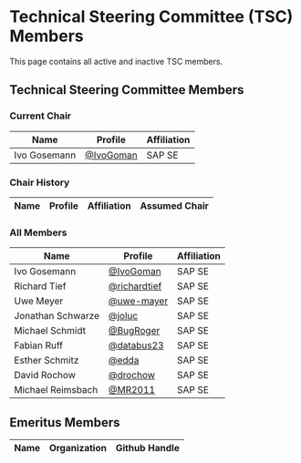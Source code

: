 # Technical Steering Committee (TSC) Members 

This page contains all active and inactive TSC members.

## Technical Steering Committee Members

### Current Chair
| Name           | Profile                                 | Affiliation |
|----------------|-----------------------------------------|-------------|
| Ivo Gosemann   | [@IvoGoman](https://github.com/IvoGoman)| SAP SE      |

### Chair History

| Name           | Profile                                    | Affiliation | Assumed Chair |
|----------------|--------------------------------------------|-------------|---------------|


### All Members

| Name                | Profile                                        | Affiliation  |
|---------------------|------------------------------------------------|--------------|
| Ivo Gosemann        | [@IvoGoman](https://github.com/IvoGoman)       | SAP SE       | 
| Richard Tief        | [@richardtief](https://github.com/richardtief) | SAP SE       | 
| Uwe Meyer           | [@uwe-mayer](https://github.com/uwe-mayer)     | SAP SE       | 
| Jonathan Schwarze   | [@joluc](https://github.com/joluc)             | SAP SE       | 
| Michael Schmidt     | [@BugRoger](https://github.com/BugRoger)       | SAP SE       | 
| Fabian Ruff         | [@databus23](https://github.com/databus23)     | SAP SE       | 
| Esther Schmitz      | [@edda](https://github.com/edda)               | SAP SE       | 
| David Rochow        | [@drochow](https://github.com/drochow)         | SAP SE       | 
| Michael Reimsbach   | [@MR2011](https://github.com/MR2011)           | SAP SE       | 

## Emeritus Members
| Name | Organization | Github Handle |
| ---- | ------------ | --------- |
